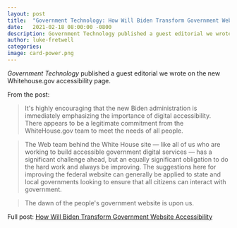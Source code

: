 ```yaml
---
layout: post
title:  "Government Technology: How Will Biden Transform Government Website Accessibility"
date:   2021-02-18 08:00:00 -0800
description: Government Technology published a guest editorial we wrote on the new Whitehouse.gov accessibility page.
author: luke-fretwell
categories: 
image: card-power.png
---
```


*Government Technology* published a guest editorial we wrote on the new Whitehouse.gov accessibility page.

From the post:

> It's highly encouraging that the new Biden administration is immediately emphasizing the importance of digital accessibility. There appears to be a legitimate commitment from the WhiteHouse.gov team to meet the needs of all people.

> The Web team behind the White House site — like all of us who are working to build accessible government digital services — has a significant challenge ahead, but an equally significant obligation to do the hard work and always be improving. The suggestions here for improving the federal website can generally be applied to state and local governments looking to ensure that all citizens can interact with government. 

> The dawn of the people's government website is upon us.

Full post: [How Will Biden Transform Government Website Accessibility](https://www.govtech.com/opinion/How-Will-Biden-Transform-Government-Website-Accessibility.html)